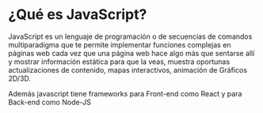 # ¿Qué es JavaScript?

JavaScript es un lenguaje de programación o de secuencias de comandos multiparadigma que te permite implementar funciones complejas en páginas web cada vez que una página web hace algo más que sentarse allí y mostrar información estática para que la veas, muestra oportunas actualizaciones de contenido, mapas interactivos, animación de Gráficos 2D/3D.

Además javascript tiene frameworks para Front-end como React y para Back-end como Node-JS
